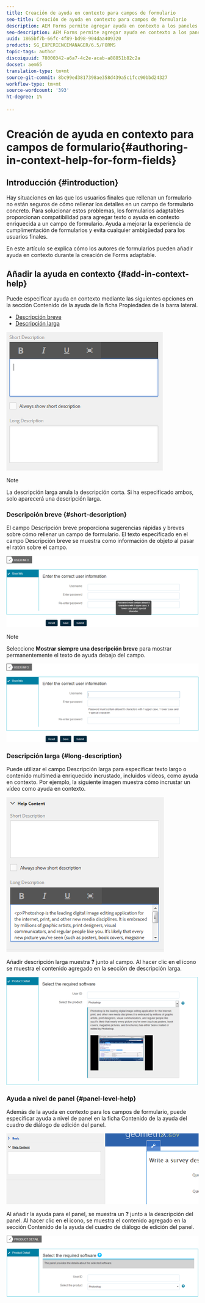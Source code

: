 ```yaml
---
title: Creación de ayuda en contexto para campos de formulario
seo-title: Creación de ayuda en contexto para campos de formulario
description: AEM Forms permite agregar ayuda en contexto a los paneles y campos de formulario adaptables, como texto o medios enriquecidos, incluidos vídeos.
seo-description: AEM Forms permite agregar ayuda en contexto a los paneles y campos de formulario adaptables, como texto o medios enriquecidos, incluidos vídeos.
uuid: 1865bf7b-66fc-4f89-bd98-904daa409320
products: SG_EXPERIENCEMANAGER/6.5/FORMS
topic-tags: author
discoiquuid: 78000342-a6a7-4c2e-acab-a88851b82c2a
docset: aem65
translation-type: tm+mt
source-git-commit: 8bc99ed3817398ae358d439a5c1fcc90bbd24327
workflow-type: tm+mt
source-wordcount: '393'
ht-degree: 1%

---
```



# Creación de ayuda en contexto para campos de formulario{#authoring-in-context-help-for-form-fields}

## Introducción {#introduction}

Hay situaciones en las que los usuarios finales que rellenan un formulario no están seguros de cómo rellenar los detalles en un campo de formulario concreto. Para solucionar estos problemas, los formularios adaptables proporcionan compatibilidad para agregar texto o ayuda en contexto enriquecida a un campo de formulario. Ayuda a mejorar la experiencia de cumplimentación de formularios y evita cualquier ambigüedad para los usuarios finales.

En este artículo se explica cómo los autores de formularios pueden añadir ayuda en contexto durante la creación de Forms adaptable.

## Añadir la ayuda en contexto {#add-in-context-help}

Puede especificar ayuda en contexto mediante las siguientes opciones en la sección Contenido de la ayuda de la ficha Propiedades de la barra lateral.

* [Descripción breve](../../forms/using/authoring-in-field-help.md#p-short-description-p)
* [Descripción larga](../../forms/using/authoring-in-field-help.md#p-long-description-p)

![Ayuda en contexto para campos de formulario](assets/descriptions.png)

>[!NOTE]
>
>La descripción larga anula la descripción corta. Si ha especificado ambos, solo aparecerá una descripción larga.

### Descripción breve {#short-description}

El campo Descripción breve proporciona sugerencias rápidas y breves sobre cómo rellenar un campo de formulario. El texto especificado en el campo Descripción breve se muestra como información de objeto al pasar el ratón sobre el campo.

![Breve descripción para agregar ayuda en contexto para campos de formulario](assets/tooltip.png)

>[!NOTE]
>
>Seleccione **Mostrar siempre una descripción breve** para mostrar permanentemente el texto de ayuda debajo del campo.

![Ayuda breve permanente en contexto bajo el terreno](assets/short1.png)

### Descripción larga {#long-description}

Puede utilizar el campo Descripción larga para especificar texto largo o contenido multimedia enriquecido incrustado, incluidos vídeos, como ayuda en contexto. Por ejemplo, la siguiente imagen muestra cómo incrustar un vídeo como ayuda en contexto.

![Añadir medios enriquecidos como ayuda en contexto para campos de formulario](assets/long-descriptions.png)

Añadir descripción larga muestra **?** junto al campo. Al hacer clic en el icono se muestra el contenido agregado en la sección de descripción larga.

![Ejemplo de ayuda en contexto de medios enriquecidos](assets/photoshop.png)

### Ayuda a nivel de panel {#panel-level-help}

Además de la ayuda en contexto para los campos de formulario, puede especificar ayuda a nivel de panel en la ficha Contenido de la ayuda del cuadro de diálogo de edición del panel.

![Añadir ayuda en contexto para un panel de formularios](assets/panel-level-help.png)

Al añadir la ayuda para el panel, se muestra un **?** junto a la descripción del panel. Al hacer clic en el icono, se muestra el contenido agregado en la sección Contenido de la ayuda del cuadro de diálogo de edición del panel.

![Ejemplo de ayuda en contexto a nivel de panel de formulario](assets/photoshop-1.png)

